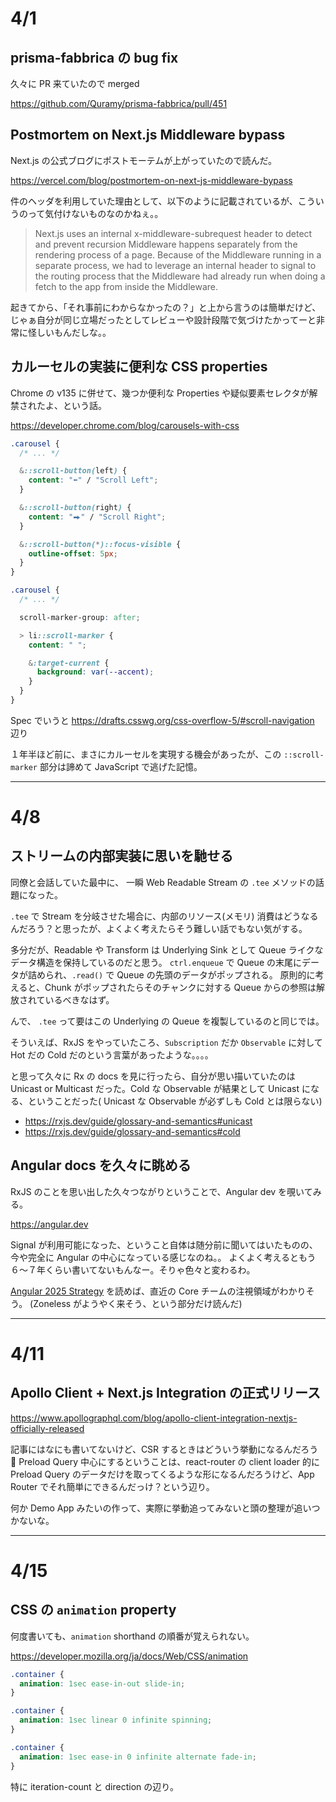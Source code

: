 # 4/1

## prisma-fabbrica の bug fix

久々に PR 来ていたので merged

https://github.com/Quramy/prisma-fabbrica/pull/451

## Postmortem on Next.js Middleware bypass

Next.js の公式ブログにポストモーテムが上がっていたので読んだ。

https://vercel.com/blog/postmortem-on-next-js-middleware-bypass

件のヘッダを利用していた理由として、以下のように記載されているが、こういうのって気付けないものなのかねぇ。。

> Next.js uses an internal x-middleware-subrequest header to detect and prevent recursion
> Middleware happens separately from the rendering process of a page.
> Because of the Middleware running in a separate process, we had to leverage an internal header to signal to the routing process that the Middleware had already run when doing a fetch to the app from inside the Middleware.

起きてから、「それ事前にわからなかったの？」と上から言うのは簡単だけど、じゃぁ自分が同じ立場だったとしてレビューや設計段階で気づけたかってーと非常に怪しいもんだしな。。

## カルーセルの実装に便利な CSS properties

Chrome の v135 に併せて、幾つか便利な Properties や疑似要素セレクタが解禁されたよ、という話。

https://developer.chrome.com/blog/carousels-with-css

```css
.carousel {
  /* ... */

  &::scroll-button(left) {
    content: "⬅" / "Scroll Left";
  }

  &::scroll-button(right) {
    content: "⮕" / "Scroll Right";
  }

  &::scroll-button(*)::focus-visible {
    outline-offset: 5px;
  }
}
```

```css
.carousel {
  /* ... */

  scroll-marker-group: after;

  > li::scroll-marker {
    content: " ";

    &:target-current {
      background: var(--accent);
    }
  }
}
```

Spec でいうと https://drafts.csswg.org/css-overflow-5/#scroll-navigation 辺り

１年半ほど前に、まさにカルーセルを実現する機会があったが、この `::scroll-marker` 部分は諦めて JavaScript で逃げた記憶。

---

# 4/8

## ストリームの内部実装に思いを馳せる

同僚と会話していた最中に、 一瞬 Web Readable Stream の `.tee` メソッドの話題になった。

`.tee` で Stream を分岐させた場合に、内部のリソース(メモリ) 消費はどうなるんだろう？と思ったが、よくよく考えたらそう難しい話でもない気がする。

多分だが、Readable や Transform は Underlying Sink として Queue ライクなデータ構造を保持しているのだと思う。
`ctrl.enqueue` で Queue の末尾にデータが詰められ、`.read()` で Queue の先頭のデータがポップされる。
原則的に考えると、Chunk がポップされたらそのチャンクに対する Queue からの参照は解放されているべきなはず。

んで、 `.tee` って要はこの Underlying の Queue を複製しているのと同じでは。

そういえば、RxJS をやっていたころ、`Subscription` だか `Observable` に対して Hot だの Cold だのという言葉があったような。。。。

と思って久々に Rx の docs を見に行ったら、自分が思い描いていたのは Unicast or Multicast だった。Cold な Observable が結果として Unicast になる、ということだった( Unicast な Observable が必ずしも Cold とは限らない)

- https://rxjs.dev/guide/glossary-and-semantics#unicast
- https://rxjs.dev/guide/glossary-and-semantics#cold

## Angular docs を久々に眺める

RxJS のことを思い出した久々つながりということで、Angular dev を覗いてみる。

https://angular.dev

Signal が利用可能になった、ということ自体は随分前に聞いてはいたものの、今や完全に Angular の中心になっている感じなのね。。
よくよく考えるともう６〜７年くらい書いてないもんなー。そりゃ色々と変わるわ。

[Angular 2025 Strategy](https://blog.angular.dev/angular-2025-strategy-9ca333dfc334) を読めば、直近の Core チームの注視領域がわかりそう。
(Zoneless がようやく来そう、という部分だけ読んだ)

---

# 4/11

## Apollo Client + Next.js Integration の正式リリース

https://www.apollographql.com/blog/apollo-client-integration-nextjs-officially-released

記事にはなにも書いてないけど、CSR するときはどういう挙動になるんだろう :thinking:
Preload Query 中心にするということは、react-router の client loader 的に Preload Query のデータだけを取ってくるような形になるんだろうけど、App Router でそれ簡単にできるんだっけ？という辺り。

何か Demo App みたいの作って、実際に挙動追ってみないと頭の整理が追いつかないな。

---

# 4/15

## CSS の `animation` property

何度書いても、`animation` shorthand の順番が覚えられない。

https://developer.mozilla.org/ja/docs/Web/CSS/animation

```css
.container {
  animation: 1sec ease-in-out slide-in;
}

.container {
  animation: 1sec linear 0 infinite spinning;
}

.container {
  animation: 1sec ease-in 0 infinite alternate fade-in;
}
```

特に iteration-count と direction の辺り。
